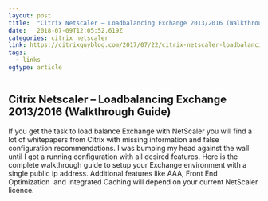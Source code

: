 ```yaml
---
layout: post 
title:  "Citrix Netscaler – Loadbalancing Exchange 2013/2016 (Walkthrough Guide) – CitrixGuyBlog" 
date:   2018-07-09T12:05:52.619Z 
categories: citrix netscaler
link: https://citrixguyblog.com/2017/07/22/citrix-netscaler-loadbalancing-exchange-20132016-walkthrough-guide/ 
tags:
  - links
ogtype: article 
---
```


## Citrix Netscaler – Loadbalancing Exchange 2013/2016 (Walkthrough Guide)

If you get the task to load balance Exchange with NetScaler you will find a lot of whitepapers from Citrix with missing information and false configuration recommendations. I was bumping my head against the wall until I got a running configuration with all desired features. Here is the complete walkthrough guide to setup your Exchange environment with a single public ip address. Additional features like AAA, Front End Optimization  and Integrated Caching will depend on your current NetScaler licence.